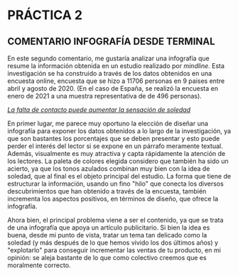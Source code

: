 # PRÁCTICA 2
## COMENTARIO INFOGRAFÍA DESDE TERMINAL

En este segundo comentario, me gustaría analizar una infografía que resume la información obtenida en un estudio realizado por *mindline*. Esta investigación se ha construido a través de los datos obtenidos en una encuesta online, encuesta que se hizo a 11706 personas en 9 paises entre abril y agosto de 2020. (En el caso de España, se realizó la encuesta en enero de 2021 a una muestra representativa de de 496 personas).

[*La falta de contacto puede aumentar la sensación de soledad*](https://imagenes.elpais.com/resizer/n6g_XMYxwYyOwtOsGkLT8Cr-2_8=/1960x0/cloudfront-eu-central-1.images.arcpublishing.com/prisa/RLJLAQY6LFFZTP2LCYOCPXD5WY.jpg)

En primer lugar, me parece muy oportuno la elección de diseñar una infografía para exponer los datos obtenidos a lo largo de la investigación, ya que son bastantes los porcentajes que se deben presentar y esto puede perder el interés del lector si se expone en un párrafo meramente textual. Además, visualmente es muy atractiva y capta rápidamente la atención de los lectores. La paleta de colores elegida considero que también ha sido un acierto, ya que los tonos azulados combinan muy bien con la idea de soledad, que al final es el objeto principal del estudio.
La forma que tiene de estructurar la información, usando un fino "hilo" que conecta los diversos descubrimientos que han obtenido a través de la encuesta, también incrementa los aspectos positivos, en términos de diseño, que ofrece la infografía.

Ahora bien, el principal problema viene a ser el contenido, ya que se trata de una infografía que apoya un artículo publicitario. Si bien la idea es buena, desde mi punto de vista, tratar un tema tan delicado como la soledad (y más después de lo que hemos vivido los dos últimos años) y "explotarlo" para conseguir incrementar las ventas de tu producto, en mi opinión: se aleja bastante de lo que como colectivo creemos que es moralmente correcto. 
